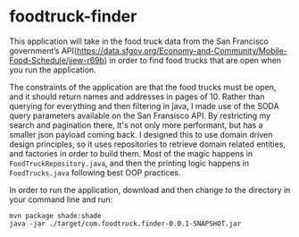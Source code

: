 # foodtruck-finder

This application will take in the food truck data from the San Francisco government’s API(https://data.sfgov.org/Economy-and-Community/Mobile-Food-Schedule/jjew-r69b) in order to find food trucks that are open when you run the application.

The constraints of the application are that the food trucks must be open, and it should return names and addresses in pages of 10. Rather than querying for everything and then filtering in java, I made use of the SODA query parameters available on the San Fransisco API. By restricting my search and pagination there, It's not only more performant, but has a smaller json payload coming back.
I designed this to use domain driven design principles, so it uses repositories to retrieve domain related entities, and factories in order to build them. Most of the magic happens in `FoodTruckRepository.java`, and then the printing logic happens in `FoodTrucks.java` following best OOP practices.

In order to run the application, download and then change to the directory in your command line and run:

```
mvn package shade:shade
java -jar ./target/com.foodtruck.finder-0.0.1-SNAPSHOT.jar
```
